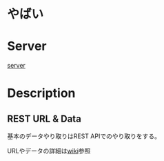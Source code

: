 # やばい

# Server
[server](backend/README.md)

# Description

## REST URL & Data
基本のデータやり取りはREST APIでのやり取りをする。  

URLやデータの詳細は[wiki][]参照

[wiki]: https://github.com/mct-procon/HackShimane_Yabai/wiki/JSON-Data


